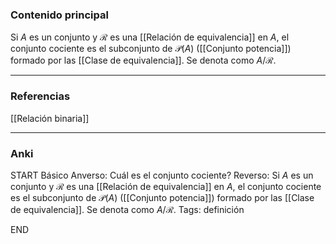 ### Contenido principal

Si $A$ es un conjunto y $\mathcal R$ es una [[Relación de equivalencia]] en $A$, el conjunto cociente es el subconjunto de $\mathcal P (A)$ ([[Conjunto potencia]]) formado por las [[Clase de equivalencia]]. Se denota como $A / \mathcal R$.

--- 
### Referencias

[[Relación binaria]]

---
### Anki

START
Básico
Anverso: Cuál es el conjunto cociente?
Reverso: Si $A$ es un conjunto y $\mathcal R$ es una [[Relación de equivalencia]] en $A$, el conjunto cociente es el subconjunto de $\mathcal P (A)$ ([[Conjunto potencia]]) formado por las [[Clase de equivalencia]]. Se denota como $A / \mathcal R$.
Tags: definición
<!--ID: 1705771401000-->
END